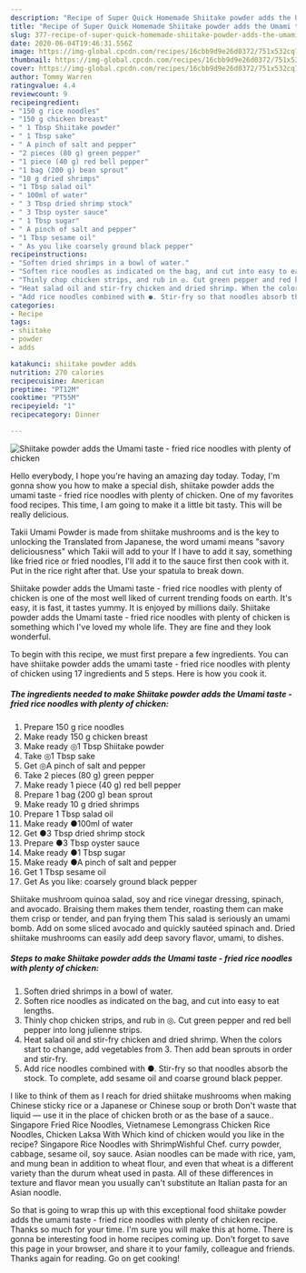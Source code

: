 ```yaml
---
description: "Recipe of Super Quick Homemade Shiitake powder adds the Umami taste - fried rice noodles with plenty of chicken"
title: "Recipe of Super Quick Homemade Shiitake powder adds the Umami taste - fried rice noodles with plenty of chicken"
slug: 377-recipe-of-super-quick-homemade-shiitake-powder-adds-the-umami-taste-fried-rice-noodles-with-plenty-of-chicken
date: 2020-06-04T19:46:31.556Z
image: https://img-global.cpcdn.com/recipes/16cbb9d9e26d0372/751x532cq70/shiitake-powder-adds-the-umami-taste-fried-rice-noodles-with-plenty-of-chicken-recipe-main-photo.jpg
thumbnail: https://img-global.cpcdn.com/recipes/16cbb9d9e26d0372/751x532cq70/shiitake-powder-adds-the-umami-taste-fried-rice-noodles-with-plenty-of-chicken-recipe-main-photo.jpg
cover: https://img-global.cpcdn.com/recipes/16cbb9d9e26d0372/751x532cq70/shiitake-powder-adds-the-umami-taste-fried-rice-noodles-with-plenty-of-chicken-recipe-main-photo.jpg
author: Tommy Warren
ratingvalue: 4.4
reviewcount: 9
recipeingredient:
- "150 g rice noodles"
- "150 g chicken breast"
- " 1 Tbsp Shiitake powder"
- " 1 Tbsp sake"
- " A pinch of salt and pepper"
- "2 pieces (80 g) green pepper"
- "1 piece (40 g) red bell pepper"
- "1 bag (200 g) bean sprout"
- "10 g dried shrimps"
- "1 Tbsp salad oil"
- " 100ml of water"
- " 3 Tbsp dried shrimp stock"
- " 3 Tbsp oyster sauce"
- " 1 Tbsp sugar"
- " A pinch of salt and pepper"
- "1 Tbsp sesame oil"
- " As you like coarsely ground black pepper"
recipeinstructions:
- "Soften dried shrimps in a bowl of water."
- "Soften rice noodles as indicated on the bag, and cut into easy to eat lengths."
- "Thinly chop chicken strips, and rub in ◎. Cut green pepper and red bell pepper into long julienne strips."
- "Heat salad oil and stir-fry chicken and dried shrimp. When the colors start to change, add vegetables from 3. Then add bean sprouts in order and stir-fry."
- "Add rice noodles combined with ●. Stir-fry so that noodles absorb the stock. To complete, add sesame oil and coarse ground black pepper."
categories:
- Recipe
tags:
- shiitake
- powder
- adds

katakunci: shiitake powder adds 
nutrition: 270 calories
recipecuisine: American
preptime: "PT12M"
cooktime: "PT55M"
recipeyield: "1"
recipecategory: Dinner

---
```



![Shiitake powder adds the Umami taste - fried rice noodles with plenty of chicken](https://img-global.cpcdn.com/recipes/16cbb9d9e26d0372/751x532cq70/shiitake-powder-adds-the-umami-taste-fried-rice-noodles-with-plenty-of-chicken-recipe-main-photo.jpg)

Hello everybody, I hope you're having an amazing day today. Today, I'm gonna show you how to make a special dish, shiitake powder adds the umami taste - fried rice noodles with plenty of chicken. One of my favorites food recipes. This time, I am going to make it a little bit tasty. This will be really delicious.

Takii Umami Powder is made from shiitake mushrooms and is the key to unlocking the Translated from Japanese, the word umami means &#34;savory deliciousness&#34; which Takii will add to your If I have to add it say, something like fried rice or fried noodles, I&#39;ll add it to the sauce first then cook with it. Put in the rice right after that. Use your spatula to break down.

Shiitake powder adds the Umami taste - fried rice noodles with plenty of chicken is one of the most well liked of current trending foods on earth. It's easy, it is fast, it tastes yummy. It is enjoyed by millions daily. Shiitake powder adds the Umami taste - fried rice noodles with plenty of chicken is something which I've loved my whole life. They are fine and they look wonderful.


To begin with this recipe, we must first prepare a few ingredients. You can have shiitake powder adds the umami taste - fried rice noodles with plenty of chicken using 17 ingredients and 5 steps. Here is how you cook it.

<!--inarticleads1-->

##### The ingredients needed to make Shiitake powder adds the Umami taste - fried rice noodles with plenty of chicken:

1. Prepare 150 g rice noodles
1. Make ready 150 g chicken breast
1. Make ready  ◎1 Tbsp Shiitake powder
1. Take  ◎1 Tbsp sake
1. Get  ◎A pinch of salt and pepper
1. Take 2 pieces (80 g) green pepper
1. Make ready 1 piece (40 g) red bell pepper
1. Prepare 1 bag (200 g) bean sprout
1. Make ready 10 g dried shrimps
1. Prepare 1 Tbsp salad oil
1. Make ready  ●100ml of water
1. Get  ●3 Tbsp dried shrimp stock
1. Prepare  ●3 Tbsp oyster sauce
1. Make ready  ●1 Tbsp sugar
1. Make ready  ●A pinch of salt and pepper
1. Get 1 Tbsp sesame oil
1. Get  As you like: coarsely ground black pepper


Shiitake mushroom quinoa salad, soy and rice vinegar dressing, spinach, and avocado. Braising them makes them tender, roasting them can make them crisp or tender, and pan frying them This salad is seriously an umami bomb. Add on some sliced avocado and quickly sautéed spinach and. Dried shiitake mushrooms can easily add deep savory flavor, umami, to dishes. 

<!--inarticleads2-->

##### Steps to make Shiitake powder adds the Umami taste - fried rice noodles with plenty of chicken:

1. Soften dried shrimps in a bowl of water.
1. Soften rice noodles as indicated on the bag, and cut into easy to eat lengths.
1. Thinly chop chicken strips, and rub in ◎. Cut green pepper and red bell pepper into long julienne strips.
1. Heat salad oil and stir-fry chicken and dried shrimp. When the colors start to change, add vegetables from 3. Then add bean sprouts in order and stir-fry.
1. Add rice noodles combined with ●. Stir-fry so that noodles absorb the stock. To complete, add sesame oil and coarse ground black pepper.


I like to think of them as I reach for dried shiitake mushrooms when making Chinese sticky rice or a Japanese or Chinese soup or broth Don&#39;t waste that liquid — use it in the place of chicken broth or as the base of a sauce.. Singapore Fried Rice Noodles, Vietnamese Lemongrass Chicken Rice Noodles, Chicken Laksa With Which kind of chicken would you like in the recipe? Singapore Rice Noodles with ShrimpWishful Chef. curry powder, cabbage, sesame oil, soy sauce. Asian noodles can be made with rice, yam, and mung bean in addition to wheat flour, and even that wheat is a different variety than the durum wheat used in pasta. All of these differences in texture and flavor mean you usually can&#39;t substitute an Italian pasta for an Asian noodle. 

So that is going to wrap this up with this exceptional food shiitake powder adds the umami taste - fried rice noodles with plenty of chicken recipe. Thanks so much for your time. I'm sure you will make this at home. There is gonna be interesting food in home recipes coming up. Don't forget to save this page in your browser, and share it to your family, colleague and friends. Thanks again for reading. Go on get cooking!
